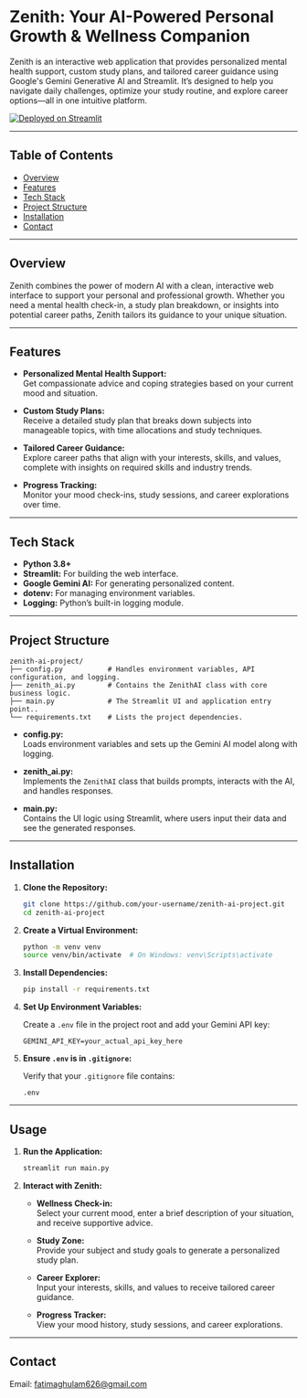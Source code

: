 # Zenith: Your AI-Powered Personal Growth & Wellness Companion

Zenith is an interactive web application that provides personalized mental health support, custom study plans, and tailored career guidance using Google's Gemini Generative AI and Streamlit. It’s designed to help you navigate daily challenges, optimize your study routine, and explore career options—all in one intuitive platform.

[![Deployed on Streamlit](https://img.shields.io/badge/Deployed%20on-Streamlit-blue?style=flat-square)](https://your-ai-therapist.streamlit.app//)

---

## Table of Contents

- [Overview](#overview)
- [Features](#features)
- [Tech Stack](#tech-stack)
- [Project Structure](#project-structure)
- [Installation](#installation)
- [Contact](#contact)

---

## Overview

Zenith combines the power of modern AI with a clean, interactive web interface to support your personal and professional growth. Whether you need a mental health check-in, a study plan breakdown, or insights into potential career paths, Zenith tailors its guidance to your unique situation.

---

## Features

- **Personalized Mental Health Support:**  
  Get compassionate advice and coping strategies based on your current mood and situation.
  
- **Custom Study Plans:**  
  Receive a detailed study plan that breaks down subjects into manageable topics, with time allocations and study techniques.

- **Tailored Career Guidance:**  
  Explore career paths that align with your interests, skills, and values, complete with insights on required skills and industry trends.

- **Progress Tracking:**  
  Monitor your mood check-ins, study sessions, and career explorations over time.
---

## Tech Stack

- **Python 3.8+**
- **Streamlit:** For building the web interface.
- **Google Gemini AI:** For generating personalized content.
- **dotenv:** For managing environment variables.
- **Logging:** Python’s built-in logging module.

---

## Project Structure

```
zenith-ai-project/
├── config.py           # Handles environment variables, API configuration, and logging.
├── zenith_ai.py        # Contains the ZenithAI class with core business logic.
├── main.py             # The Streamlit UI and application entry point..
└── requirements.txt    # Lists the project dependencies.
```

- **config.py:**  
  Loads environment variables and sets up the Gemini AI model along with logging.

- **zenith_ai.py:**  
  Implements the `ZenithAI` class that builds prompts, interacts with the AI, and handles responses.

- **main.py:**  
  Contains the UI logic using Streamlit, where users input their data and see the generated responses.

---

## Installation

1. **Clone the Repository:**

   ```bash
   git clone https://github.com/your-username/zenith-ai-project.git
   cd zenith-ai-project
   ```

2. **Create a Virtual Environment:**

   ```bash
   python -m venv venv
   source venv/bin/activate  # On Windows: venv\Scripts\activate
   ```

3. **Install Dependencies:**

   ```bash
   pip install -r requirements.txt
   ```

4. **Set Up Environment Variables:**

   Create a `.env` file in the project root and add your Gemini API key:
   
   ```env
   GEMINI_API_KEY=your_actual_api_key_here
   ```

5. **Ensure `.env` is in `.gitignore`:**

   Verify that your `.gitignore` file contains:
   
   ```gitignore
   .env
   ```

---

## Usage

1. **Run the Application:**

   ```bash
   streamlit run main.py
   ```

2. **Interact with Zenith:**

   - **Wellness Check-in:**  
     Select your current mood, enter a brief description of your situation, and receive supportive advice.
     
   - **Study Zone:**  
     Provide your subject and study goals to generate a personalized study plan.
     
   - **Career Explorer:**  
     Input your interests, skills, and values to receive tailored career guidance.
     
   - **Progress Tracker:**  
     View your mood history, study sessions, and career explorations.
     
---
## Contact
Email: fatimaghulam626@gmail.com
